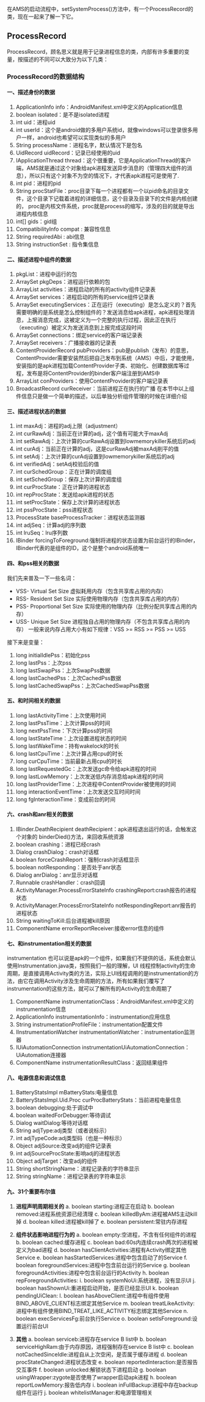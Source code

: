 在AMS的启动流程中，setSystemProcess()方法中，有一个ProcessRecord的类，现在一起来了解一下它。

## ProcessRecord

 ProcessRecord，顾名思义就是用于记录进程信息的类，内部有许多重要的变量，按描述的不同可以大致分为以下几类：
###  ProcessRecord的数据结构

#### 一、描述身份的数据
1. ApplicationInfo info：AndroidManifest.xml中定义的Application信息
2. boolean isolated：是不是isolated进程
3. int uid：进程uid
4. int userId：这个是android做的多用户系统id，就像windows可以登录很多用户一样，android也希望可以实现类似的多用户
5. String processName：进程名字，默认情况下是包名
6. UidRecord uidRecord：记录已经使用的uid
7. IApplicationThread thread：这个很重要，它是ApplicationThread的客户端，AMS就是通过这个对象给apk进程发送异步消息的（管理四大组件的消息），所以只有这个对象不为空的情况下，才代表apk进程可是使用了.
8. int pid：进程的pid
9. String procStatFile：proc目录下每一个进程都有一个以pid命名的目录文件，这个目录下记载着进程的详细信息，这个目录及目录下的文件是内核创建的， proc是内核文件系统，proc就是process的缩写，涉及的目的就是导出进程内核信息
10. int[] gids：gid组
11. CompatibilityInfo compat : 兼容性信息
12. String requiredAbi : abi信息
13. String instructionSet : 指令集信息
#### 二、描述进程中组件的数据
1. pkgList：进程中运行的包
2. ArraySet pkgDeps：进程运行依赖的包
3. ArrayList activities：进程启动的所有的activity组件记录表
4. ArraySet services：进程启动的所有的service组件记录表
5. ArraySet executingServices：正在运行（executing）是怎么定义的？首先需要明确的是系统是怎么控制组件的？发送消息给apk进程，apk进程处理消息，上报消息完成，这被定义为一个完整的执行过程，因此正在执行（executing）被定义为发送消息到上报完成这段时间
6. ArraySet connections：绑定service的客户端记录表
7. ArraySet receivers：广播接收器的记录表
8. ContentProviderRecord pubProviders：pub是publish（发布）的意思，ContentProvider需要安装然后把自己发布到系统（AMS）中后，才能使用，安装指的是apk进程加载ContentProvider子类、初始化、创建数据库等过程，发布是将ContentProvider的binder客户端注册到AMS中
9. ArrayList conProviders：使用ContentProvider的客户端记录表
10. BroadcastRecord curReceiver：当前进程正在执行的广播 在本节中以上组件信息只是做一个简单的描述，以后单独分析组件管理的时候在详细介绍

#### 三、描述进程状态的数据
1. int maxAdj：进程的adj上限（adjustment）
2. int curRawAdj：当前正在计算的adj，这个值有可能大于maxAdj
3. int setRawAdj：上次计算的curRawAdj设置到lowmemorykiller系统后的adj
4. int curAdj：当前正在计算的adj，这是curRawAdj被maxAdj削平的值
5. int setAdj：上次计算的curAdj设置到lowmemorykiller系统后的adj
6. int verifiedAdj：setAdj校验后的值
7. int curSchedGroup：正在计算的调度组
8. int setSchedGroup：保存上次计算的调度组
9. int curProcState：正在计算的进程状态
10. int repProcState：发送给apk进程的状态
11. int setProcState：保存上次计算的进程状态
12. int pssProcState：pss进程状态
13. ProcessState baseProcessTracker：进程状态监测器
14. int adjSeq：计算adj的序列数
15. int lruSeq：lru序列数
16. IBinder forcingToForeground:强制将进程的状态设置为前台运行的IBinder，IBinder代表的是组件的ID，这个是整个android系统唯一
#### 四、和pss相关的数据
我们先来普及一下一些名词：
- VSS- Virtual Set Size 虚拟耗用内存（包含共享库占用的内存）
- RSS- Resident Set Size 实际使用物理内存（包含共享库占用的内存）
- PSS- Proportional Set Size 实际使用的物理内存（比例分配共享库占用的内存）
- USS- Unique Set Size 进程独自占用的物理内存（不包含共享库占用的内存） 一般来说内存占用大小有如下规律：VSS >= RSS >= PSS >= USS

接下来是变量：
1. long initialIdlePss：初始化pss
2. long lastPss：上次pss
3. long lastSwapPss：上次SwapPss数据
4. long lastCachedPss：上次CachedPss数据
5. long lastCachedSwapPss：上次CachedSwapPss数据
#### 五、和时间相关的数据
1. long lastActivityTime：上次使用时间
2. long lastPssTime：上次计算pss的时间
3. long nextPssTime：下次计算pss的时间
4. long lastStateTime：上次设置进程状态的时间
5. long lastWakeTime：持有wakelock的时长
6. long lastCpuTime：上次计算占用cpu的时长
7. long curCpuTime：当前最新占用cpu的时长
8. long lastRequestedGc：上次发送gc命令给apk进程的时间
9. long lastLowMemory：上次发送低内存消息给apk进程的时间
10. long lastProviderTime：上次进程中ContentProvider被使用的时间
11. long interactionEventTime：上次发送交互时间时间
12. long fgInteractionTime：变成前台的时间
#### 六、crash和anr相关的数据
1. IBinder.DeathRecipient deathRecipient：apk进程退出运行的话，会触发这个对象的
binderDied()方法，来回收系统资源
2. boolean crashing：进程已经crash
3. Dialog crashDialog：crash对话框
4. boolean forceCrashReport：强制crash对话框显示
5. boolean notResponding：是否处于anr状态
6. Dialog anrDialog：anr显示对话框
7. Runnable crashHandler：crash回调
8. ActivityManager.ProcessErrorStateInfo crashingReport:crash报告的进程状态
9. ActivityManager.ProcessErrorStateInfo notRespondingReport:anr报告的进程状态
10. String waitingToKill:后台进程被kill原因
11. ComponentName errorReportReceiver:接收error信息的组件
#### 七、和instrumentation相关的数据
instrumentation 也可以说是apk的一个组件，如果我们不提供的话，系统会默认使用Instrumentation.java类，按照我们一般的理解，UI 线程控制activity的生命周期，是直接调用Activity类的方法，实际上UI线程调用的是instrumentation的方法，由它在调用Activity涉及生命周期的方法，所有如果我们覆写了instrumentation的这些方法，就可以了解所有的Activity的生命周期了
1. ComponentName instrumentationClass：AndroidManifest.xml中定义的instrumentation信息
2. ApplicationInfo instrumentationInfo：instrumentation应用信息
3. String instrumentationProfileFile：instrumentation配置文件
4. IInstrumentationWatcher instrumentationWatcher：instrumentation监测器
5. IUiAutomationConnection instrumentationUiAutomationConnection：UiAutomation连接器
6. ComponentName instrumentationResultClass：返回结果组件

#### 八、电源信息和调试信息
1. BatteryStatsImpl mBatteryStats:电量信息
2. BatteryStatsImpl.Uid.Proc curProcBatteryStats：当前进程电量信息
3. boolean debugging:处于调试中
4. boolean waitedForDebugger:等待调试
5. Dialog waitDialog:等待对话框
6. String adjType:adj类型（或者说标示）
7. int adjTypeCode:adj类型码（也是一种标示）
8. Object adjSource:改变adj的组件记录表
9. int adjSourceProcState:影响adj的进程状态
10. Object adjTarget：改变adj的组件
11. String shortStringName：进程记录表的字符串显示
12. String stringName：进程记录表的字符串显示

#### 九、31个重要布尔值

1. **进程声明周期相关的**
     a. boolean starting:进程正在启动
     b. boolean removed:进程系统资源已经清理
     c. boolean killedByAm:进程被AMS主动kill掉
     d. boolean killed:进程被kill掉了
     e. boolean persistent:常驻内存进程

2. **组件状态影响进程行为的**
      a. boolean empty:空进程，不含有任何组件的进程
      b. boolean cached:缓存进程
      c. boolean bad:60s内连续crash两次的进程被定义为bad进程
      d. boolean hasClientActivities:进程有Activity绑定其他Service
      e. boolean hasStartedServices:进程中包含启动了的Service
      f. boolean foregroundServices:进程中包含前台运行的Service
      g. boolean foregroundActivities:进程中包含前台运行的Activity
      h. boolean repForegroundActivities:
      i. boolean systemNoUi:系统进程，没有显示UI
      j. boolean hasShownUi:重进程启动开始，是否已经显示UI
      k. boolean pendingUiClean:
      l. boolean hasAboveClient:进程中有组件使用BIND_ABOVE_CLIENT标志绑定其他Service
      m. boolean treatLikeActivity:进程中有组件使用BIND_TREAT_LIKE_ACTIVITY标志绑定其他Service
      n. boolean execServicesFg:前台执行Service
      o. boolean setIsForeground:设置运行前台UI
3. **其他**
    a. boolean serviceb:进程存在service B list中
    b. boolean serviceHighRam:由于内存原因，进程强制存在service B list中
    c. boolean notCachedSinceIdle:进程自从上次空闲，是否属于缓存进程
    d. boolean procStateChanged:进程状态改变
    e. boolean reportedInteraction:是否报告交互事件
    f. boolean unlocked:解锁状态下进程启动
    g. boolean usingWrapper:zygote是否使用了wrapper启动apk进程
    h. boolean reportLowMemory:报告低内存
    i. boolean inFullBackup:进程中存在backup组件在运行
    j. boolean whitelistManager:和电源管理相关
